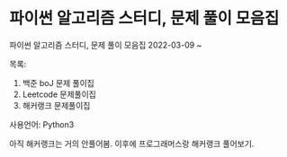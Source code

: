 # 파이썬 알고리즘 스터디, 문제 풀이 모음집 
파이썬 알고리즘 스터디, 문제 풀이 모음집
2022-03-09 ~ 

목록: 
1. 백준 boJ 문제 풀이집
2. Leetcode 문제풀이집 
3. 해커랭크 문제풀이집 

사용언어: Python3

아직 해커랭크는 거의 안풀어봄. 
이후에 프로그래머스랑 해커랭크 풀어보기. 
